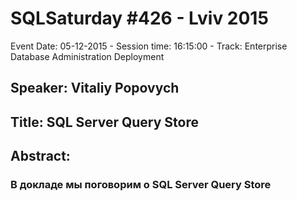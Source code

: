 # SQLSaturday #426 - Lviv 2015
Event Date: 05-12-2015 - Session time: 16:15:00 - Track: Enterprise Database Administration  Deployment
## Speaker: Vitaliy Popovych
## Title: SQL Server Query Store
## Abstract:
### В докладе мы поговорим о SQL Server Query Store
